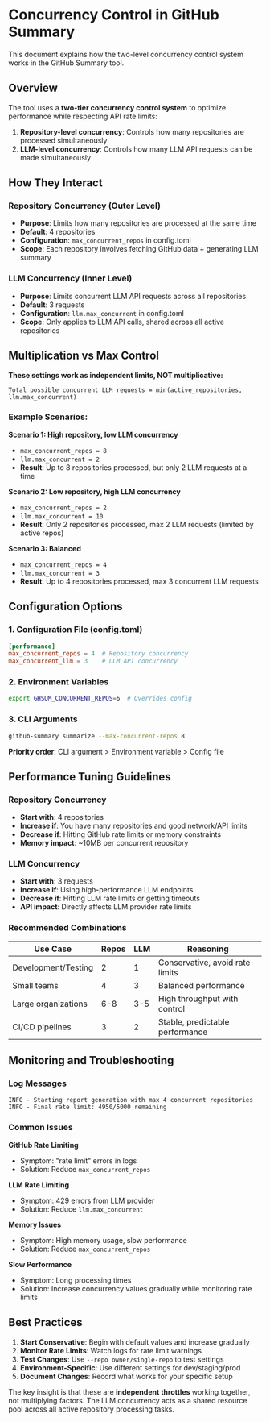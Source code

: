 # Concurrency Control in GitHub Summary

This document explains how the two-level concurrency control system works in the GitHub Summary tool.

## Overview

The tool uses a **two-tier concurrency control system** to optimize performance while respecting API rate limits:

1. **Repository-level concurrency**: Controls how many repositories are processed simultaneously
2. **LLM-level concurrency**: Controls how many LLM API requests can be made simultaneously

## How They Interact

### Repository Concurrency (Outer Level)
- **Purpose**: Limits how many repositories are processed at the same time
- **Default**: 4 repositories
- **Configuration**: `max_concurrent_repos` in config.toml
- **Scope**: Each repository involves fetching GitHub data + generating LLM summary

### LLM Concurrency (Inner Level)  
- **Purpose**: Limits concurrent LLM API requests across all repositories
- **Default**: 3 requests
- **Configuration**: `llm.max_concurrent` in config.toml
- **Scope**: Only applies to LLM API calls, shared across all active repositories

## Multiplication vs Max Control

**These settings work as independent limits, NOT multiplicative:**

```
Total possible concurrent LLM requests = min(active_repositories, llm.max_concurrent)
```

### Example Scenarios:

**Scenario 1: High repository, low LLM concurrency**
- `max_concurrent_repos = 8`
- `llm.max_concurrent = 2`
- **Result**: Up to 8 repositories processed, but only 2 LLM requests at a time

**Scenario 2: Low repository, high LLM concurrency**
- `max_concurrent_repos = 2` 
- `llm.max_concurrent = 10`
- **Result**: Only 2 repositories processed, max 2 LLM requests (limited by active repos)

**Scenario 3: Balanced**
- `max_concurrent_repos = 4`
- `llm.max_concurrent = 3`
- **Result**: Up to 4 repositories processed, max 3 concurrent LLM requests

## Configuration Options

### 1. Configuration File (config.toml)
```toml
[performance]
max_concurrent_repos = 4  # Repository concurrency
max_concurrent_llm = 3    # LLM API concurrency
```

### 2. Environment Variables
```bash
export GHSUM_CONCURRENT_REPOS=6  # Overrides config
```

### 3. CLI Arguments
```bash
github-summary summarize --max-concurrent-repos 8
```

**Priority order**: CLI argument > Environment variable > Config file

## Performance Tuning Guidelines

### Repository Concurrency
- **Start with**: 4 repositories
- **Increase if**: You have many repositories and good network/API limits
- **Decrease if**: Hitting GitHub rate limits or memory constraints
- **Memory impact**: ~10MB per concurrent repository

### LLM Concurrency
- **Start with**: 3 requests  
- **Increase if**: Using high-performance LLM endpoints
- **Decrease if**: Hitting LLM rate limits or getting timeouts
- **API impact**: Directly affects LLM provider rate limits

### Recommended Combinations

| Use Case | Repos | LLM | Reasoning |
|----------|-------|-----|-----------|
| Development/Testing | 2 | 1 | Conservative, avoid rate limits |
| Small teams | 4 | 3 | Balanced performance |
| Large organizations | 6-8 | 3-5 | High throughput with control |
| CI/CD pipelines | 3 | 2 | Stable, predictable performance |

## Monitoring and Troubleshooting

### Log Messages
```
INFO - Starting report generation with max 4 concurrent repositories
INFO - Final rate limit: 4950/5000 remaining
```

### Common Issues

**GitHub Rate Limiting**
- Symptom: "rate limit" errors in logs
- Solution: Reduce `max_concurrent_repos`

**LLM Rate Limiting** 
- Symptom: 429 errors from LLM provider
- Solution: Reduce `llm.max_concurrent`

**Memory Issues**
- Symptom: High memory usage, slow performance
- Solution: Reduce `max_concurrent_repos`

**Slow Performance**
- Symptom: Long processing times
- Solution: Increase concurrency values gradually while monitoring rate limits

## Best Practices

1. **Start Conservative**: Begin with default values and increase gradually
2. **Monitor Rate Limits**: Watch logs for rate limit warnings
3. **Test Changes**: Use `--repo owner/single-repo` to test settings
4. **Environment-Specific**: Use different settings for dev/staging/prod
5. **Document Changes**: Record what works for your specific setup

The key insight is that these are **independent throttles** working together, not multiplying factors. The LLM concurrency acts as a shared resource pool across all active repository processing tasks.
